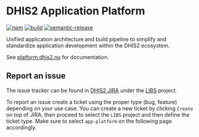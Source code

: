 # DHIS2 Application Platform

[![npm](https://img.shields.io/npm/v/@dhis2/cli-app-scripts.svg)](https://www.npmjs.com/package/@dhis2/cli-app-scripts)
[![build](https://img.shields.io/travis/dhis2/app-platform.svg?branch=master)](https://travis-ci.com/dhis2/app-platform)
[![semantic-release](https://img.shields.io/badge/%20%20%F0%9F%93%A6%F0%9F%9A%80-semantic--release-e10079.svg)](https://github.com/semantic-release/semantic-release)

Unified application architecture and build pipeline to simplify and standardize application development within the DHIS2 ecosystem.

See [platform.dhis2.nu](https://platform.dhis2.nu) for documentation.

## Report an issue

The issue tracker can be found in [DHIS2 JIRA](https://dhis2.atlassian.net)
under the [LIBS](https://dhis2.atlassian.net/browse/LIBS) project.

To report an issue create a ticket using the proper type (bug, feature) depending on your use case. You can create a new ticket by clicking `Create` on top of JIRA, then proceed to select the `LIBS` project and then define the ticket type. Make sure to select `app-platform` on the following page accordingly.
